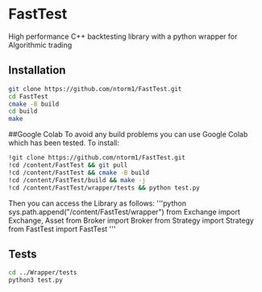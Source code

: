 # FastTest

High performance C++ backtesting library with a python wrapper for Algorithmic trading 

## Installation

```bash
git clone https://github.com/ntorm1/FastTest.git
cd FastTest
cmake -B build
cd build
make
```

##Google Colab
To avoid any build problems you can use Google Colab which has been tested. To install:
```bash
!git clone https://github.com/ntorm1/FastTest.git
!cd /content/FastTest && git pull
!cd /content/FastTest && cmake -B build
!cd /content/FastTest/build && make -j
!cd /content/FastTest/wrapper/tests && python test.py
```

Then you can access the Library as follows:
'''python
sys.path.append("/content/FastTest/wrapper")
from Exchange import Exchange, Asset
from Broker import Broker
from Strategy import Strategy
from FastTest import FastTest
'''

## Tests
```bash
cd ../Wrapper/tests
python3 test.py
```

